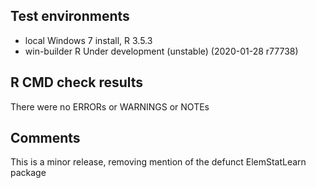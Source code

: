 ## Test environments
* local Windows 7 install, R 3.5.3
* win-builder R Under development (unstable) (2020-01-28 r77738)

## R CMD check results
There were no ERRORs or WARNINGS or NOTEs



## Comments
This is a minor release, removing mention of the defunct ElemStatLearn package
